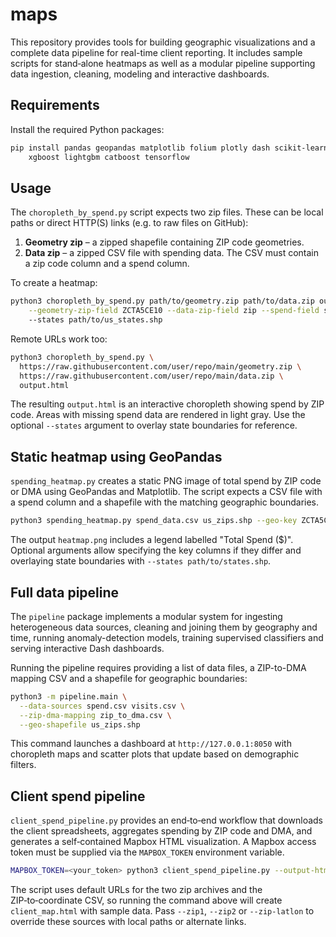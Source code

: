 # maps

This repository provides tools for building geographic visualizations and a
complete data pipeline for real-time client reporting.  It includes sample
scripts for stand‑alone heatmaps as well as a modular pipeline supporting data
ingestion, cleaning, modeling and interactive dashboards.

## Requirements

Install the required Python packages:

```bash
pip install pandas geopandas matplotlib folium plotly dash scikit-learn \
    xgboost lightgbm catboost tensorflow
```

## Usage

The `choropleth_by_spend.py` script expects two zip files. These can be local
paths or direct HTTP(S) links (e.g. to raw files on GitHub):

1. **Geometry zip** – a zipped shapefile containing ZIP code geometries.
2. **Data zip** – a zipped CSV file with spending data. The CSV must contain a
   zip code column and a spend column.

To create a heatmap:

```bash
python3 choropleth_by_spend.py path/to/geometry.zip path/to/data.zip output.html \
    --geometry-zip-field ZCTA5CE10 --data-zip-field zip --spend-field spend
    --states path/to/us_states.shp
```

Remote URLs work too:

```bash
python3 choropleth_by_spend.py \
  https://raw.githubusercontent.com/user/repo/main/geometry.zip \
  https://raw.githubusercontent.com/user/repo/main/data.zip \
  output.html
```

The resulting `output.html` is an interactive choropleth showing spend by ZIP
code. Areas with missing spend data are rendered in light gray. Use the optional
`--states` argument to overlay state boundaries for reference.

## Static heatmap using GeoPandas

`spending_heatmap.py` creates a static PNG image of total spend by ZIP code or DMA using GeoPandas and Matplotlib. The script expects a CSV file with a spend column and a shapefile with the matching geographic boundaries.

```bash
python3 spending_heatmap.py spend_data.csv us_zips.shp --geo-key ZCTA5CE10 --data-key ZIP --spend-field spend --output heatmap.png
```

The output `heatmap.png` includes a legend labelled "Total Spend ($)". Optional
arguments allow specifying the key columns if they differ and overlaying state
boundaries with `--states path/to/states.shp`.

## Full data pipeline

The `pipeline` package implements a modular system for ingesting heterogeneous
data sources, cleaning and joining them by geography and time, running
anomaly-detection models, training supervised classifiers and serving
interactive Dash dashboards.

Running the pipeline requires providing a list of data files, a ZIP-to-DMA
mapping CSV and a shapefile for geographic boundaries:

```bash
python3 -m pipeline.main \
  --data-sources spend.csv visits.csv \
  --zip-dma-mapping zip_to_dma.csv \
  --geo-shapefile us_zips.shp
```

This command launches a dashboard at `http://127.0.0.1:8050` with choropleth
maps and scatter plots that update based on demographic filters.

## Client spend pipeline

`client_spend_pipeline.py` provides an end‑to‑end workflow that downloads the
client spreadsheets, aggregates spending by ZIP code and DMA, and generates a
self‑contained Mapbox HTML visualization. A Mapbox access token must be supplied
via the `MAPBOX_TOKEN` environment variable.

```bash
MAPBOX_TOKEN=<your_token> python3 client_spend_pipeline.py --output-html client_map.html
```

The script uses default URLs for the two zip archives and the ZIP‑to‑coordinate
CSV, so running the command above will create `client_map.html` with sample
data. Pass `--zip1`, `--zip2` or `--zip-latlon` to override these sources with
local paths or alternate links.
